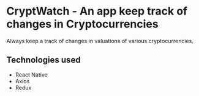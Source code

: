 # CryptWatch - An app keep track of changes in Cryptocurrencies

Always keep a track of changes in valuations of various cryptocurrencies.

## Technologies used
- React Native
- Axios
- Redux